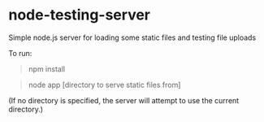 node-testing-server
===================

Simple node.js server for loading some static files and testing file uploads

To run:

> npm install

> node app [directory to serve static files from]

(If no directory is specified, the server will attempt to use the current directory.)